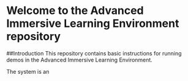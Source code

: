 # Welcome to the Advanced Immersive Learning Environment repository

##Introduction
This repository contains basic instructions for running demos in the Advanced Immersive Learning Environment.

The system is an
